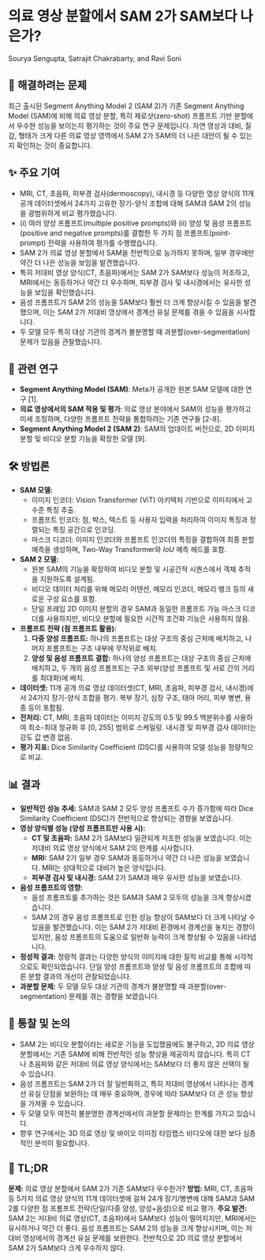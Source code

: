 # 의료 영상 분할에서 SAM 2가 SAM보다 나은가?

Sourya Sengupta, Satrajit Chakrabarty, and Ravi Soni

## 🧩 해결하려는 문제

최근 출시된 Segment Anything Model 2 (SAM 2)가 기존 Segment Anything Model (SAM)에 비해 의료 영상 분할, 특히 제로샷(zero-shot) 프롬프트 기반 분할에서 우수한 성능을 보이는지 평가하는 것이 주요 연구 문제입니다. 자연 영상과 대비, 질감, 형태가 크게 다른 의료 영상 영역에서 SAM 2가 SAM의 더 나은 대안이 될 수 있는지 확인하는 것이 중요합니다.

## ✨ 주요 기여

* MRI, CT, 초음파, 피부경 검사(dermoscopy), 내시경 등 다양한 영상 양식의 11개 공개 데이터셋에서 24가지 고유한 장기-양식 조합에 대해 SAM과 SAM 2의 성능을 광범위하게 비교 평가했습니다.
* (i) 여러 양성 프롬프트(multiple positive prompts)와 (ii) 양성 및 음성 프롬프트(positive and negative prompts)를 결합한 두 가지 점 프롬프트(point-prompt) 전략을 사용하여 평가를 수행했습니다.
* SAM 2가 의료 영상 분할에서 SAM을 전반적으로 능가하지 못하며, 일부 경우에만 약간 더 나은 성능을 보임을 발견했습니다.
* 특히 저대비 영상 양식(CT, 초음파)에서는 SAM 2가 SAM보다 성능이 저조하고, MRI에서는 동등하거나 약간 더 우수하며, 피부경 검사 및 내시경에서는 유사한 성능을 보임을 확인했습니다.
* 음성 프롬프트가 SAM 2의 성능을 SAM보다 훨씬 더 크게 향상시킬 수 있음을 발견했으며, 이는 SAM 2가 저대비 영상에서 경계선 유실 문제를 겪을 수 있음을 시사합니다.
* 두 모델 모두 특히 대상 기관의 경계가 불분명할 때 과분할(over-segmentation) 문제가 있음을 관찰했습니다.

## 📎 관련 연구

* **Segment Anything Model (SAM)**: Meta가 공개한 원본 SAM 모델에 대한 연구 [1].
* **의료 영상에서의 SAM 적용 및 평가**: 의료 영상 분야에서 SAM의 성능을 평가하고 미세 조정하며, 다양한 프롬프트 전략을 통합하려는 기존 연구들 [2-8].
* **Segment Anything Model 2 (SAM 2)**: SAM의 업데이트 버전으로, 2D 이미지 분할 및 비디오 분할 기능을 확장한 모델 [9].

## 🛠️ 방법론

* **SAM 모델:**
  * 이미지 인코더: Vision Transformer (ViT) 아키텍처 기반으로 이미지에서 고수준 특징 추출.
  * 프롬프트 인코더: 점, 박스, 텍스트 등 사용자 입력을 처리하여 이미지 특징과 정렬되는 특징 공간으로 인코딩.
  * 마스크 디코더: 이미지 인코더와 프롬프트 인코더의 특징을 결합하여 최종 분할 예측을 생성하며, Two-Way Transformer와 $IoU$ 예측 헤드를 포함.
* **SAM 2 모델:**
  * 원본 SAM의 기능을 확장하여 비디오 분할 및 시공간적 시퀀스에서 객체 추적을 지원하도록 설계됨.
  * 비디오 데이터 처리를 위해 메모리 어텐션, 메모리 인코더, 메모리 뱅크 등의 새로운 구성 요소를 포함.
  * 단일 프레임 2D 이미지 분할의 경우 SAM과 동일한 프롬프트 가능 마스크 디코더를 사용하지만, 비디오 분할에 필요한 시간적 조건화 기능은 사용하지 않음.
* **프롬프트 전략 (점 프롬프트 활용):**
    1. **다중 양성 프롬프트:** 하나의 프롬프트는 대상 구조의 중심 근처에 배치하고, 나머지 프롬프트는 구조 내부에 무작위로 배치.
    2. **양성 및 음성 프롬프트 결합:** 하나의 양성 프롬프트는 대상 구조의 중심 근처에 배치하고, 두 개의 음성 프롬프트는 구조 외부(양성 프롬프트 및 서로 간의 거리를 최대화)에 배치.
* **데이터셋:** 11개 공개 의료 영상 데이터셋(CT, MRI, 초음파, 피부경 검사, 내시경)에서 24가지 장기-양식 조합을 평가. 복부 장기, 심장 구조, 태아 머리, 피부 병변, 용종 등이 포함됨.
* **전처리:** CT, MRI, 초음파 데이터는 이미지 강도의 0.5 및 99.5 백분위수를 사용하여 최소-최대 정규화 후 [0, 255] 범위로 스케일링. 내시경 및 피부경 검사 데이터는 강도 값 변경 없음.
* **평가 지표:** Dice Similarity Coefficient (DSC)를 사용하여 모델 성능을 정량적으로 비교.

## 📊 결과

* **일반적인 성능 추세:** SAM과 SAM 2 모두 양성 프롬프트 수가 증가함에 따라 Dice Similarity Coefficient (DSC)가 전반적으로 향상되는 경향을 보였습니다.
* **영상 양식별 성능 (양성 프롬프트만 사용 시):**
  * **CT 및 초음파:** SAM 2가 SAM보다 일관되게 저조한 성능을 보였습니다. 이는 저대비 의료 영상 양식에서 SAM 2의 한계를 시사합니다.
  * **MRI:** SAM 2가 일부 경우 SAM과 동등하거나 약간 더 나은 성능을 보였습니다. MRI는 상대적으로 대비가 높은 양식입니다.
  * **피부경 검사 및 내시경:** SAM 2가 SAM과 매우 유사한 성능을 보였습니다.
* **음성 프롬프트의 영향:**
  * 음성 프롬프트를 추가하는 것은 SAM과 SAM 2 모두의 성능을 크게 향상시켰습니다.
  * SAM 2의 경우 음성 프롬프트로 인한 성능 향상이 SAM보다 더 크게 나타날 수 있음을 발견했습니다. 이는 SAM 2가 저대비 환경에서 경계선을 놓치는 경향이 있지만, 음성 프롬프트의 도움으로 일반화 능력이 크게 향상될 수 있음을 나타냅니다.
* **정성적 결과:** 정량적 결과는 다양한 양식의 이미지에 대한 질적 비교를 통해 시각적으로도 확인되었습니다. 단일 양성 프롬프트와 양성 및 음성 프롬프트의 조합에 따른 분할 결과의 개선이 관찰되었습니다.
* **과분할 문제:** 두 모델 모두 대상 기관의 경계가 불분명할 때 과분할(over-segmentation) 문제를 겪는 경향을 보였습니다.

## 🧠 통찰 및 논의

* SAM 2는 비디오 분할이라는 새로운 기능을 도입했음에도 불구하고, 2D 의료 영상 분할에서는 기존 SAM에 비해 전반적인 성능 향상을 제공하지 않습니다. 특히 CT나 초음파와 같은 저대비 의료 영상 양식에서는 SAM보다 더 좋지 않은 선택이 될 수 있습니다.
* 음성 프롬프트는 SAM 2가 더 잘 일반화하고, 특히 저대비 영상에서 나타나는 경계선 유실 단점을 보완하는 데 매우 중요하며, 경우에 따라 SAM보다 더 큰 성능 향상을 가져올 수 있습니다.
* 두 모델 모두 여전히 불분명한 경계선에서의 과분할 문제라는 한계를 가지고 있습니다.
* 향후 연구에서는 3D 의료 영상 및 바이오 이미징 타임랩스 비디오에 대한 보다 심층적인 분석이 필요합니다.

## 📌 TL;DR

**문제:** 의료 영상 분할에서 SAM 2가 기존 SAM보다 우수한가?
**방법:** MRI, CT, 초음파 등 5가지 의료 영상 양식의 11개 데이터셋에 걸쳐 24개 장기/병변에 대해 SAM과 SAM 2를 다양한 점 프롬프트 전략(단일/다중 양성, 양성+음성)으로 비교 평가.
**주요 발견:** SAM 2는 저대비 의료 영상(CT, 초음파)에서 SAM보다 성능이 떨어지지만, MRI에서는 유사하거나 약간 더 좋다. 음성 프롬프트는 SAM 2의 성능을 크게 향상시키며, 이는 저대비 영상에서의 경계선 유실 문제를 보완한다. 전반적으로 2D 의료 영상 분할에서 SAM 2가 SAM보다 크게 우수하지 않다.
